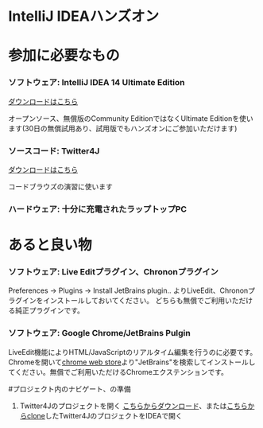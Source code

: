 IntelliJ IDEAハンズオン
=========

# 参加に必要なもの

### ソフトウェア: IntelliJ IDEA 14 Ultimate Edition
[ダウンロードはこちら](http://www.jetbrains.com/idea/download/)

オープンソース、無償版のCommunity EditionではなくUltimate Editionを使います(30日の無償試用あり、試用版でもハンズオンにご参加いただけます)

### ソースコード: Twitter4J
[ダウンロードはこちら](http://twitter4j.org/archive/twitter4j-4.0.2.zip)

コードブラウズの演習に使います
### ハードウェア: 十分に充電されたラップトップPC

# あると良い物
### ソフトウェア: Live Editプラグイン、Chrononプラグイン
Preferences -> Plugins -> Install JetBrains plugin.. よりLiveEdit、Chrononプラグインをインストールしておいてください。
どちらも無償でご利用いただける純正プラグインです。

### ソフトウェア: Google Chrome/JetBrains Pulgin
LiveEdit機能によりHTML/JavaScriptのリアルタイム編集を行うのに必要です。
Chromeを開いて[chrome web store](https://chrome.google.com/webstore/category/apps)より"JetBrains"を検索してインストールしてください。無償でご利用いただけるChromeエクステンションです。

#プロジェクト内のナビゲート、の準備
1. Twitter4Jのプロジェクトを開く
[こちらからダウンロード](http://twitter4j.org/archive/twitter4j-4.0.2.zip)、または[こちらからclone](https://github.com/yusuke/twitter4j)したTwitter4JのプロジェクトをIDEAで開く